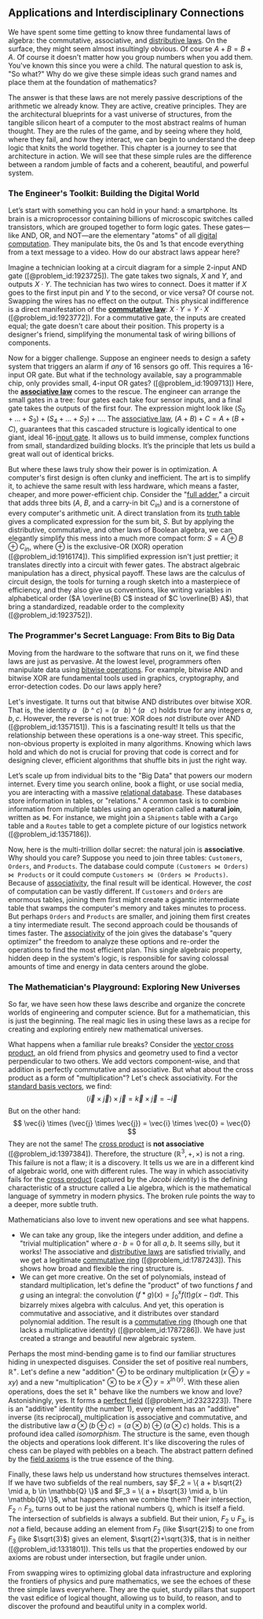 ## Applications and Interdisciplinary Connections

We have spent some time getting to know three fundamental laws of algebra: the commutative, associative, and [distributive laws](@article_id:154973). On the surface, they might seem almost insultingly obvious. Of course $A+B = B+A$. Of course it doesn't matter how you group numbers when you add them. You've known this since you were a child. The natural question to ask is, "So what?" Why do we give these simple ideas such grand names and place them at the foundation of mathematics?

The answer is that these laws are not merely passive descriptions of the arithmetic we already know. They are active, creative principles. They are the architectural blueprints for a vast universe of structures, from the tangible silicon heart of a computer to the most abstract realms of human thought. They are the rules of the game, and by seeing where they hold, where they fail, and how they interact, we can begin to understand the deep logic that knits the world together. This chapter is a journey to see that architecture in action. We will see that these simple rules are the difference between a random jumble of facts and a coherent, beautiful, and powerful system.

### The Engineer's Toolkit: Building the Digital World

Let’s start with something you can hold in your hand: a smartphone. Its brain is a microprocessor containing billions of microscopic switches called transistors, which are grouped together to form logic gates. These gates—like AND, OR, and NOT—are the elementary "atoms" of all [digital computation](@article_id:186036). They manipulate bits, the $0$s and $1$s that encode everything from a text message to a video. How do our abstract laws appear here?

Imagine a technician looking at a circuit diagram for a simple 2-input AND gate ([@problem_id:1923725]). The gate takes two signals, $X$ and $Y$, and outputs $X \cdot Y$. The technician has two wires to connect. Does it matter if $X$ goes to the first input pin and $Y$ to the second, or vice versa? Of course not. Swapping the wires has no effect on the output. This physical indifference is a direct manifestation of the **[commutative law](@article_id:171994)**: $X \cdot Y = Y \cdot X$ ([@problem_id:1923772]). For a commutative gate, the inputs are created equal; the gate doesn't care about their position. This property is a designer's friend, simplifying the monumental task of wiring billions of components.

Now for a bigger challenge. Suppose an engineer needs to design a safety system that triggers an alarm if *any* of 16 sensors go off. This requires a 16-input OR gate. But what if the technology available, say a programmable chip, only provides small, 4-input OR gates? ([@problem_id:1909713]) Here, the **[associative law](@article_id:164975)** comes to the rescue. The engineer can arrange the small gates in a tree: four gates each take four sensor inputs, and a final gate takes the outputs of the first four. The expression might look like $(S_0 + \dots + S_3) + (S_4 + \dots + S_7) + \dots$. The [associative law](@article_id:164975), $(A+B)+C = A+(B+C)$, guarantees that this cascaded structure is logically identical to one giant, ideal 16-[input gate](@article_id:633804). It allows us to build immense, complex functions from small, standardized building blocks. It’s the principle that lets us build a great wall out of identical bricks.

But where these laws truly show their power is in optimization. A computer's first design is often clunky and inefficient. The art is to simplify it, to achieve the same result with less hardware, which means a faster, cheaper, and more power-efficient chip. Consider the "[full adder](@article_id:172794)," a circuit that adds three bits ($A$, $B$, and a carry-in bit $C_{in}$) and is a cornerstone of every computer's arithmetic unit. A direct translation from its [truth table](@article_id:169293) gives a complicated expression for the sum bit, $S$. But by applying the distributive, commutative, and other laws of Boolean algebra, we can elegantly simplify this mess into a much more compact form: $S = A \oplus B \oplus C_{in}$, where $\oplus$ is the exclusive-OR (XOR) operation ([@problem_id:1916174]). This simplified expression isn't just prettier; it translates directly into a circuit with fewer gates. The abstract algebraic manipulation has a direct, physical payoff. These laws are the calculus of circuit design, the tools for turning a rough sketch into a masterpiece of efficiency, and they also give us conventions, like writing variables in alphabetical order ($A \overline{B} C$ instead of $C \overline{B} A$), that bring a standardized, readable order to the complexity ([@problem_id:1923752]).

### The Programmer's Secret Language: From Bits to Big Data

Moving from the hardware to the software that runs on it, we find these laws are just as pervasive. At the lowest level, programmers often manipulate data using [bitwise operations](@article_id:171631). For example, bitwise AND and bitwise XOR are fundamental tools used in graphics, cryptography, and error-detection codes. Do our laws apply here?

Let's investigate. It turns out that bitwise AND distributes over bitwise XOR. That is, the identity $a \ \ \ (b \ \text{^} \ c) = (a \ \ \ b) \ \text{^} \ (a \ \ \ c)$ holds true for any integers $a, b, c$. However, the reverse is not true: XOR does *not* distribute over AND ([@problem_id:1357151]). This is a fascinating result! It tells us that the relationship between these operations is a one-way street. This specific, non-obvious property is exploited in many algorithms. Knowing which laws hold and which do not is crucial for proving that code is correct and for designing clever, efficient algorithms that shuffle bits in just the right way.

Let’s scale up from individual bits to the "Big Data" that powers our modern internet. Every time you search online, book a flight, or use social media, you are interacting with a massive [relational database](@article_id:274572). These databases store information in tables, or "relations." A common task is to combine information from multiple tables using an operation called a **natural join**, written as $\bowtie$. For instance, we might join a `Shipments` table with a `Cargo` table and a `Routes` table to get a complete picture of our logistics network ([@problem_id:1357186]).

Now, here is the multi-trillion dollar secret: the natural join is **associative**. Why should you care? Suppose you need to join three tables: `Customers`, `Orders`, and `Products`. The database could compute `(Customers ⋈ Orders) ⋈ Products` or it could compute `Customers ⋈ (Orders ⋈ Products)`. Because of [associativity](@article_id:146764), the final result will be identical. However, the *cost* of computation can be vastly different. If `Customers` and `Orders` are enormous tables, joining them first might create a gigantic intermediate table that swamps the computer's memory and takes minutes to process. But perhaps `Orders` and `Products` are smaller, and joining them first creates a tiny intermediate result. The second approach could be thousands of times faster. The [associativity](@article_id:146764) of the join gives the database's "query optimizer" the freedom to analyze these options and re-order the operations to find the most efficient plan. This single algebraic property, hidden deep in the system's logic, is responsible for saving colossal amounts of time and energy in data centers around the globe.

### The Mathematician's Playground: Exploring New Universes

So far, we have seen how these laws describe and organize the concrete worlds of engineering and computer science. But for a mathematician, this is just the beginning. The real magic lies in using these laws as a recipe for creating and exploring entirely new mathematical universes.

What happens when a familiar rule breaks? Consider the [vector cross product](@article_id:155990), an old friend from physics and geometry used to find a vector perpendicular to two others. We add vectors component-wise, and that addition is perfectly commutative and associative. But what about the cross product as a form of "multiplication"? Let's check associativity. For the [standard basis vectors](@article_id:151923), we find:
$$ (\vec{i} \times \vec{j}) \times \vec{j} = \vec{k} \times \vec{j} = -\vec{i} $$
But on the other hand:
$$ \vec{i} \times (\vec{j} \times \vec{j}) = \vec{i} \times \vec{0} = \vec{0} $$
They are not the same! The [cross product](@article_id:156255) is **not associative** ([@problem_id:1397384]). Therefore, the structure $(\mathbb{R}^3, +, \times)$ is not a ring. This failure is not a flaw; it is a discovery. It tells us we are in a different kind of algebraic world, one with different rules. The way in which associativity fails for the [cross product](@article_id:156255) (captured by the *Jacobi identity*) is the defining characteristic of a structure called a Lie algebra, which is the mathematical language of symmetry in modern physics. The broken rule points the way to a deeper, more subtle truth.

Mathematicians also love to invent new operations and see what happens.
- We can take any group, like the integers under addition, and define a "trivial multiplication" where $a \cdot b = 0$ for all $a, b$. It seems silly, but it works! The associative and [distributive laws](@article_id:154973) are satisfied trivially, and we get a legitimate [commutative ring](@article_id:147581) ([@problem_id:1787243]). This shows how broad and flexible the ring structure is.
- We can get more creative. On the set of polynomials, instead of standard multiplication, let's define the "product" of two functions $f$ and $g$ using an integral: the convolution $(f * g)(x) = \int_0^x f(t)g(x-t) dt$. This bizarrely mixes algebra with calculus. And yet, this operation is commutative and associative, and it distributes over standard polynomial addition. The result is a [commutative ring](@article_id:147581) (though one that lacks a multiplicative identity) ([@problem_id:1787286]). We have just created a strange and beautiful new algebraic system.

Perhaps the most mind-bending game is to find our familiar structures hiding in unexpected disguises. Consider the set of positive real numbers, $\mathbb{R}^{+}$. Let's define a new "addition" $\oplus$ to be ordinary multiplication ($x \oplus y = xy$) and a new "multiplication" $\otimes$ to be $x \otimes y = x^{\ln(y)}$. With these alien operations, does the set $\mathbb{R}^{+}$ behave like the numbers we know and love? Astonishingly, yes. It forms a [perfect field](@article_id:155843) ([@problem_id:2323223]). There is an "additive" identity (the number $1$), every element has an "additive" inverse (its reciprocal), multiplication is associative and commutative, and the distributive law $a \otimes (b \oplus c) = (a \otimes b) \oplus (a \otimes c)$ holds. This is a profound idea called *isomorphism*. The structure is the same, even though the objects and operations look different. It's like discovering the rules of chess can be played with pebbles on a beach. The abstract pattern defined by the [field axioms](@article_id:143440) is the true essence of the thing.

Finally, these laws help us understand how structures themselves interact. If we have two subfields of the real numbers, say $F_2 = \{ a + b\sqrt{2} \mid a, b \in \mathbb{Q} \}$ and $F_3 = \{ a + b\sqrt{3} \mid a, b \in \mathbb{Q} \}$, what happens when we combine them? Their intersection, $F_2 \cap F_3$, turns out to be just the rational numbers $\mathbb{Q}$, which is itself a field. The intersection of subfields is always a subfield. But their union, $F_2 \cup F_3$, is *not* a field, because adding an element from $F_2$ (like $\sqrt{2}$) to one from $F_3$ (like $\sqrt{3}$) gives an element, $\sqrt{2}+\sqrt{3}$, that is in neither ([@problem_id:1331801]). This tells us that the properties endowed by our axioms are robust under intersection, but fragile under union.

From swapping wires to optimizing global data infrastructure and exploring the frontiers of physics and pure mathematics, we see the echoes of these three simple laws everywhere. They are the quiet, sturdy pillars that support the vast edifice of logical thought, allowing us to build, to reason, and to discover the profound and beautiful unity in a complex world.